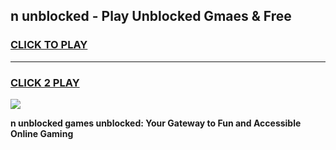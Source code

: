 
## n unblocked - Play Unblocked Gmaes & Free
<h3>
<a href="https://news.freeplayer.one?title=n_unblocked&ref=16F">CLICK TO PLAY</a></h3>
<hr>

<h3>
<a href="https://news.freeplayer.one?title=n_unblocked&ref=16F">CLICK 2 PLAY</a>
  
</h3>

<a href="https://news.freeplayer.one?title=n_unblocked&ref=16F/"><img src="https://clearcache.store/games.png"></a>


**n unblocked games unblocked: Your Gateway to Fun and Accessible Online Gaming**
